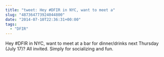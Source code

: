 ```yaml
---
title: "tweet: Hey #DFIR in NYC, want to meet a"
slug: "487364773924044800"
date: "2014-07-10T22:36:31+00:00"
tags:
  - "DFIR"
---
```

Hey #DFIR in NYC, want to meet at a bar for dinner/drinks next Thursday (July 17)? All invited. Simply for socializing and fun.